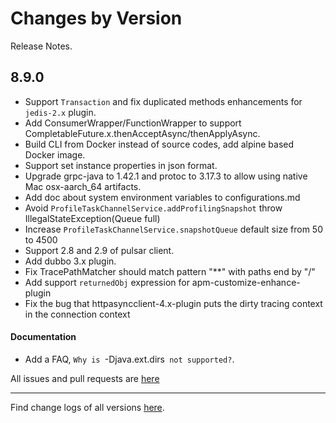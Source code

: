 Changes by Version
==================
Release Notes.

8.9.0
------------------

* Support `Transaction` and fix duplicated methods enhancements for `jedis-2.x` plugin.
* Add ConsumerWrapper/FunctionWrapper to support CompletableFuture.x.thenAcceptAsync/thenApplyAsync.
* Build CLI from Docker instead of source codes, add alpine based Docker image.
* Support set instance properties in json format.
* Upgrade grpc-java to 1.42.1 and protoc to 3.17.3 to allow using native Mac osx-aarch_64 artifacts.
* Add doc about system environment variables to configurations.md
* Avoid `ProfileTaskChannelService.addProfilingSnapshot` throw IllegalStateException(Queue full) 
* Increase `ProfileTaskChannelService.snapshotQueue` default size from 50 to 4500
* Support 2.8 and 2.9 of pulsar client.
* Add dubbo 3.x plugin.
* Fix TracePathMatcher should match pattern "**" with paths end by "/"
* Add support `returnedObj` expression for apm-customize-enhance-plugin
* Fix the bug that httpasyncclient-4.x-plugin  puts the dirty tracing context in the connection context

#### Documentation

* Add a FAQ, `Why is `-Djava.ext.dirs` not supported?`.

All issues and pull requests are [here](https://github.com/apache/skywalking/milestone/99?closed=1)

------------------
Find change logs of all versions [here](changes).
